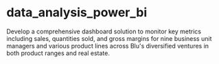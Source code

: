 # data_analysis_power_bi
Develop a comprehensive dashboard solution to monitor key metrics including sales, quantities sold, and gross margins for nine business unit managers and various product lines across Blu's diversified ventures in both product ranges and real estate.
